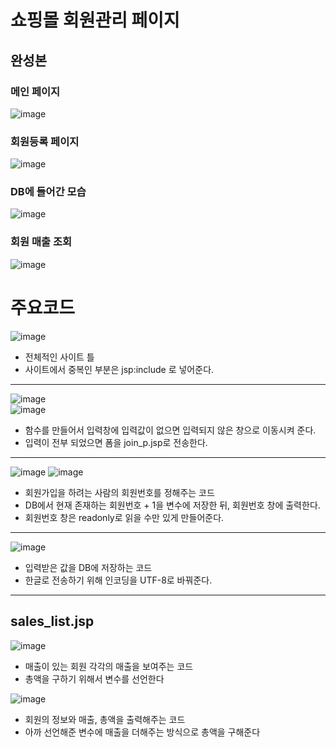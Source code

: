 # 쇼핑몰 회원관리 페이지


## 완성본

### 메인 페이지
![image](https://github.com/user-attachments/assets/5b2c830c-40aa-457c-b741-773e150033cf)
### 회원등록 페이지
![image](https://github.com/user-attachments/assets/7714577e-34e9-49c0-8eab-df8e07a6001b)
### DB에 들어간 모습
![image](https://github.com/user-attachments/assets/253f39e7-bc82-473d-94db-04e93fa2920c)
### 회원 매출 조회
![image](https://github.com/user-attachments/assets/7c811864-d3d2-4fe8-a4ed-c6ca9cc637fb)





# 주요코드
![image](https://github.com/user-attachments/assets/ad69a05a-16bd-46cd-badb-ca77bb9f9543)
+ 전체적인 사이트 틀
+ 사이트에서 중복인 부분은 jsp:include 로 넣어준다.
---
![image](https://github.com/user-attachments/assets/598db99c-1802-48b6-9896-6dcb1e96431f)   
![image](https://github.com/user-attachments/assets/66fe5e44-fb6a-4657-bb46-a7c1dc88e602)


+ 함수를 만들어서 입력창에 입력값이 없으면 입력되지 않은 창으로 이동시켜 준다.
+ 입력이 전부 되었으면 폼을 join_p.jsp로 전송한다.


---
![image](https://github.com/user-attachments/assets/4f856b72-8e7b-47b9-8253-50abcd6e11cd)
![image](https://github.com/user-attachments/assets/2e38ee38-e26f-473d-bf0a-2e50eebbc98e)


+ 회원가입을 하려는 사람의 회원번호를 정해주는 코드
+ DB에서 현재 존재하는 회원번호 + 1을 변수에 저장한 뒤, 회원번호 창에 출력한다.
+ 회원번호 창은 readonly로 읽을 수만 있게 만들어준다.
---
![image](https://github.com/user-attachments/assets/f7464ebb-d363-4492-8dcd-8b9d7e15402f)

+ 입력받은 값을 DB에 저장하는 코드
+ 한글로 전송하기 위해 인코딩을 UTF-8로 바꿔준다.

---
## sales_list.jsp
![image](https://github.com/user-attachments/assets/af76f90c-3345-4605-be88-679077b509e4)

+ 매출이 있는 회원 각각의 매출을 보여주는 코드
+ 총액을 구하기 위해서 변수를 선언한다


![image](https://github.com/user-attachments/assets/85ae6c50-8d8e-4655-b76b-86aa47a57718)
  
+ 회원의 정보와 매출, 총액을 출력해주는 코드
+ 아까 선언해준 변수에 매출을 더해주는 방식으로 총액을 구해준다











